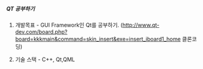 ##### QT 공부하기

1. 개발목표 - GUI Framework인 Qt를 공부하기. (http://www.qt-dev.com/board.php?board=kkkmain&command=skin_insert&exe=insert_iboard1_home 클론코딩)

2. 기술 스택 - C++, Qt,QML

